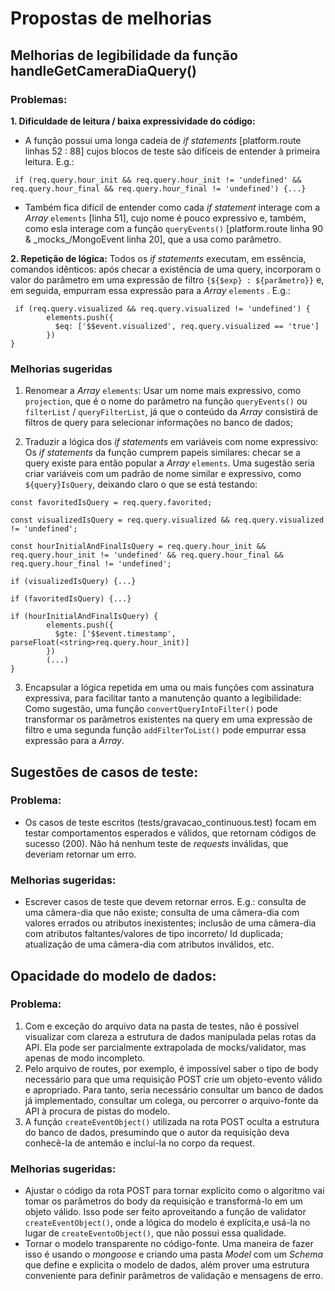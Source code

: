 # Propostas de melhorias

## Melhorias de legibilidade da função handleGetCameraDiaQuery() 

### Problemas:

**1. Dificuldade de leitura / baixa expressividade do código:** 
- A função possui uma longa cadeia de *if statements* [platform.route linhas 52 : 88] cujos blocos de teste são difíceis de entender à primeira leitura. E.g.:
```
 if (req.query.hour_init && req.query.hour_init != 'undefined' && req.query.hour_final && req.query.hour_final != 'undefined') {...} 
 ```

- Também fica difícil de entender como cada *if statement* interage com a *Array* `elements` [linha 51], cujo nome é pouco expressivo e, também, como esla interage com a função `queryEvents()` [platform.route linha 90 &  \_mocks_\/MongoEvent linha 20], que a usa como parâmetro.

**2. Repetição de lógica:** 
Todos os *if statements* executam, em essência, comandos idênticos: após checar a existência de uma query, incorporam o valor do parâmetro em uma expressão de filtro `{${$exp} : ${parâmetro}}` e, em seguida, empurram essa expressão para a *Array* `elements` . E.g.:

```
 if (req.query.visualized && req.query.visualized != 'undefined') {
        elements.push({
          $eq: ['$$event.visualized', req.query.visualized == 'true']
        })
}
```

### Melhorias sugeridas
1. Renomear a *Array* `elements`: 
Usar um nome mais expressivo, como `projection`, que é o nome do parâmetro na função `queryEvents()` ou `filterList` / `queryFilterList`, já que o conteúdo da *Array* consistirá de filtros de query para selecionar informações no banco de dados;

2. Traduzir a lógica dos *if statements* em variáveis com nome expressivo:
Os *if statements* da função cumprem papeis similares: checar se a query existe para então popular a *Array* `elements`. 
Uma sugestão seria criar variáveis com um padrão de nome similar e expressivo, como `${query}IsQuery`, deixando claro o que se está testando:
```
const favoritedIsQuery = req.query.favorited;

const visualizedIsQuery = req.query.visualized && req.query.visualized != 'undefined';

const hourInitialAndFinalIsQuery = req.query.hour_init && req.query.hour_init != 'undefined' && req.query.hour_final && req.query.hour_final != 'undefined'; 
```
```
if (visualizedIsQuery) {...}

if (favoritedIsQuery) {...}

if (hourInitialAndFinalIsQuery) {
        elements.push({
          $gte: ['$$event.timestamp', parseFloat(<string>req.query.hour_init)]
        })
        (...)
}
```

 3. Encapsular a lógica repetida em uma ou mais funções com assinatura expressiva, para facilitar tanto a manutenção quanto a legibilidade: 
 Como sugestão, uma função `convertQueryIntoFilter()` pode transformar os parâmetros existentes na query em uma expressão de filtro e uma segunda função `addFilterToList()` pode empurrar essa expressão para a *Array*. 

 ## Sugestões de casos de teste:

 ### Problema: 

 - Os casos de teste escritos (tests/gravacao_continuous.test) focam em testar comportamentos esperados e válidos, que retornam códigos de sucesso (200). Não há nenhum teste de *requests* inválidas, que deveriam retornar um erro.

 ### Melhorias sugeridas:

 - Escrever casos de teste que devem retornar erros. E.g.: consulta de uma câmera-dia que não existe; consulta de uma câmera-dia com valores errados ou atributos inexistentes; inclusão de uma câmera-dia com atributos faltantes/valores de tipo incorreto/ Id duplicada; atualização de uma câmera-dia com atributos inválidos, etc.  

## Opacidade do modelo de dados:

### Problema: 
1. Com e exceção do arquivo data na pasta de testes, não é possível visualizar com clareza a estrutura de dados manipulada pelas rotas da API. Ela pode ser parcialmente extrapolada de mocks/validator, mas apenas de modo incompleto.
2. Pelo arquivo de routes, por exemplo, é impossível saber o tipo de body necessário para que uma requisição POST crie um objeto-evento válido e apropriado. Para tanto, seria necessário consultar um banco de dados já implementado, consultar um colega, ou percorrer o arquivo-fonte da API à procura de pistas do modelo.
3. A função `createEventObject()` utilizada na rota POST oculta a estrutura do banco de dados, presumindo que o autor da requisição deva conhecê-la de antemão e incluí-la no corpo da request. 

### Melhorias sugeridas:
- Ajustar o código da rota POST para tornar explícito como o algoritmo vai tomar os parâmetros do body da requisição e transformá-lo em um objeto válido. 
Isso pode ser feito aproveitando a função de validator `createEventObject()`, onde a lógica do modelo é explícita,e usá-la no lugar de `createEventoObject()`, que não possui essa qualidade.
- Tornar o modelo transparente no código-fonte. Uma maneira de fazer isso é usando o *mongoose* e criando uma pasta *Model* com um *Schema* que define e explicita o modelo de dados, além prover uma estrutura conveniente para definir parâmetros de validação e mensagens de erro.     


